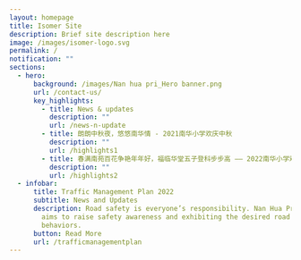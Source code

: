 ```yaml
---
layout: homepage
title: Isomer Site
description: Brief site description here
image: /images/isomer-logo.svg
permalink: /
notification: ""
sections:
  - hero:
      background: /images/Nan hua pri_Hero banner.png
      url: /contact-us/
      key_highlights:
        - title: News & updates
          description: ""
          url: /news-n-update
        - title: 朗朗中秋夜，悠悠南华情 - 2021南华小学欢庆中秋
          description: ""
          url: /highlights1
        - title: 春满南苑百花争艳年年好，福临华堂五子登科步步高 —— 2022南华小学欢庆新年和建校105周年
          description: ""
          url: /highlights2
  - infobar:
      title: Traffic Management Plan 2022
      subtitle: News and Updates
      description: Road safety is everyone’s responsibility. Nan Hua Primary School
        aims to raise safety awareness and exhibiting the desired road safety
        behaviors.
      button: Read More
      url: /trafficmanagementplan
---
```

